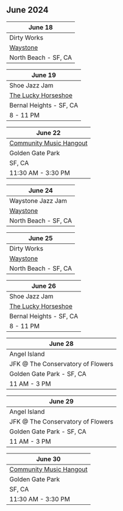 ## June 2024

| June 18
|-
| Dirty Works
| <a href="https://www.waystonesf.com" target="new">Waystone</a>
| North Beach - SF, CA

| June 19
|-
| Shoe Jazz Jam
| <a href="https://www.theluckyhorseshoebar.com/" target="Shoe">The Lucky Horseshoe</a>
| Bernal Heights - SF, CA
| 8 - 11 PM

| June 22
|-
| <a href="https://goldengatejams.com" target="CMH">Community Music Hangout</a>
| Golden Gate Park
| SF, CA
| 11:30 AM - 3:30 PM

| June 24
|-
| Waystone Jazz Jam
| <a href="https://www.waystonesf.com" target="new">Waystone</a>
| North Beach - SF, CA

| June 25
| -
| Dirty Works
| <a href="https://www.waystonesf.com" target="new">Waystone</a>
| North Beach - SF, CA

| June 26
|-
| Shoe Jazz Jam
| <a href="https://www.theluckyhorseshoebar.com/" target="Shoe">The Lucky Horseshoe</a>
| Bernal Heights - SF, CA
| 8 - 11 PM

| June 28
|-
| Angel Island
| JFK @ The Conservatory of Flowers
| Golden Gate Park - SF, CA
| 11 AM - 3 PM

| June 29
|-
| Angel Island
| JFK @ The Conservatory of Flowers
| Golden Gate Park - SF, CA
| 11 AM - 3 PM

| June 30
|-
| <a href="https://goldengatejams.com" target="CMH">Community Music Hangout</a>
| Golden Gate Park
| SF, CA
| 11:30 AM - 3:30 PM

